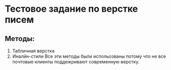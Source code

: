 # Тестовое задание по верстке писем
## Методы:
1. Табличная верстка
2. Иналйн-стили
Все эти методы были испольозваны потому что не все почтовые клиенты поддежривают современную верстку.
